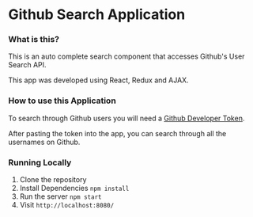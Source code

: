 # Github Search Application

### What is this?

This is an auto complete search component that accesses Github's User Search API.

This app was developed using React, Redux and AJAX.

### How to use this Application
To search through Github users you will need a [Github Developer Token](https://github.com/settings/tokens/new).

After pasting the token into the app, you can search through all the usernames on Github.

### Running Locally
1. Clone the repository
2. Install Dependencies `npm install`
3. Run the server `npm start`
4. Visit `http://localhost:8080/`
